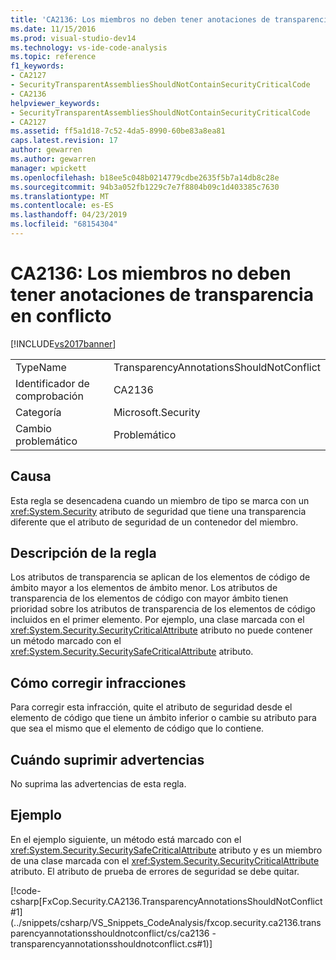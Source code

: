 ```yaml
---
title: 'CA2136: Los miembros no deben tener anotaciones de transparencia en conflicto | Documentos de Microsoft'
ms.date: 11/15/2016
ms.prod: visual-studio-dev14
ms.technology: vs-ide-code-analysis
ms.topic: reference
f1_keywords:
- CA2127
- SecurityTransparentAssembliesShouldNotContainSecurityCriticalCode
- CA2136
helpviewer_keywords:
- SecurityTransparentAssembliesShouldNotContainSecurityCriticalCode
- CA2127
ms.assetid: ff5a1d18-7c52-4da5-8990-60be83a8ea81
caps.latest.revision: 17
author: gewarren
ms.author: gewarren
manager: wpickett
ms.openlocfilehash: b18ee5c048b0214779cdbe2635f5b7a14db8c28e
ms.sourcegitcommit: 94b3a052fb1229c7e7f8804b09c1d403385c7630
ms.translationtype: MT
ms.contentlocale: es-ES
ms.lasthandoff: 04/23/2019
ms.locfileid: "68154304"
---
```

# <a name="ca2136-members-should-not-have-conflicting-transparency-annotations"></a>CA2136: Los miembros no deben tener anotaciones de transparencia en conflicto
[!INCLUDE[vs2017banner](../includes/vs2017banner.md)]

|||
|-|-|
|TypeName|TransparencyAnnotationsShouldNotConflict|
|Identificador de comprobación|CA2136|
|Categoría|Microsoft.Security|
|Cambio problemático|Problemático|

## <a name="cause"></a>Causa
 Esta regla se desencadena cuando un miembro de tipo se marca con un <xref:System.Security> atributo de seguridad que tiene una transparencia diferente que el atributo de seguridad de un contenedor del miembro.

## <a name="rule-description"></a>Descripción de la regla
 Los atributos de transparencia se aplican de los elementos de código de ámbito mayor a los elementos de ámbito menor. Los atributos de transparencia de los elementos de código con mayor ámbito tienen prioridad sobre los atributos de transparencia de los elementos de código incluidos en el primer elemento. Por ejemplo, una clase marcada con el <xref:System.Security.SecurityCriticalAttribute> atributo no puede contener un método marcado con el <xref:System.Security.SecuritySafeCriticalAttribute> atributo.

## <a name="how-to-fix-violations"></a>Cómo corregir infracciones
 Para corregir esta infracción, quite el atributo de seguridad desde el elemento de código que tiene un ámbito inferior o cambie su atributo para que sea el mismo que el elemento de código que lo contiene.

## <a name="when-to-suppress-warnings"></a>Cuándo suprimir advertencias
 No suprima las advertencias de esta regla.

## <a name="example"></a>Ejemplo
 En el ejemplo siguiente, un método está marcado con el <xref:System.Security.SecuritySafeCriticalAttribute> atributo y es un miembro de una clase marcada con el <xref:System.Security.SecurityCriticalAttribute> atributo. El atributo de prueba de errores de seguridad se debe quitar.

 [!code-csharp[FxCop.Security.CA2136.TransparencyAnnotationsShouldNotConflict#1](../snippets/csharp/VS_Snippets_CodeAnalysis/fxcop.security.ca2136.transparencyannotationsshouldnotconflict/cs/ca2136 - transparencyannotationsshouldnotconflict.cs#1)]
